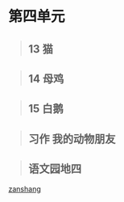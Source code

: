 # 第四单元

<Ebook grade="xxyw4b" :pages="47" :paged="47" ></Ebook>

> ## 13 猫

<Ebook grade="xxyw4b" :pages="48" :paged="50" ></Ebook>

> ## 14 母鸡

<Ebook grade="xxyw4b" :pages="51" :paged="53" ></Ebook>

> ## 15 白鹅

<Ebook grade="xxyw4b" :pages="54" :paged="58" ></Ebook>

> ## 习作 我的动物朋友

<Ebook grade="xxyw4b" :pages="59" :paged="59" ></Ebook>

> ## 语文园地四

<Ebook grade="xxyw4b" :pages="60" :paged="62" ></Ebook>

[zanshang](../res/zanshang.md ':include')